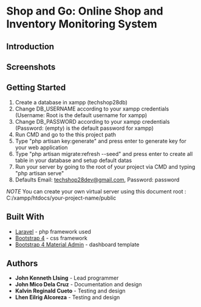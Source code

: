 # Shop and Go: Online Shop and Inventory Monitoring System

## Introduction

## Screenshots

## Getting Started
1) Create a database in xampp (techshop28db)
2) Change DB_USERNAME according to your xampp credentials (Username: Root is the default username for xampp)
3) Change DB_PASSWORD according to your xampp credentials (Password: (empty) is the default password for xampp)
4) Run CMD and go to the this project path
5) Type "php artisan key:generate" and press enter to generate key for your web application
6) Type "php artisan migrate:refresh --seed" and press enter to create all table in your database and setup default datas
7) Run your server by going to the root of your project via CMD and typing "php artisan serve"
8) Defaults Email: techshop28dev@gmail.com, Password: password

*NOTE*
You can create your own virtual server using this document root : C:/xampp/htdocs/your-project-name/public

## Built With
* [Laravel](https://github.com/laravel/laravel) - php framework used
* [Bootstrap 4](https://github.com/twbs/bootstrap/tree/v4-dev) - css framework
* [Bootstrap 4 Material Admin](https://bootstrapious.com/p/admin-template) - dashboard template 

## Authors
* **John Kenneth LIsing** - Lead programmer
* **John Mico Dela Cruz** - Documentation and design
* **Kalvin Reginald Cueto** - Testing and design
* **Lhen Eilrig Alcoreza** - Testing and design
